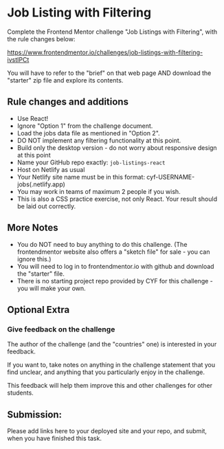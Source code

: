 # Job Listing with Filtering

Complete the Frontend Mentor challenge "Job Listings with Filtering", with the rule changes below:

https://www.frontendmentor.io/challenges/job-listings-with-filtering-ivstIPCt

You will have to refer to the "brief" on that web page AND download the "starter" zip file and explore its contents.

## Rule changes and additions

- Use React!
- Ignore "Option 1" from the challenge document.
- Load the jobs data file as mentioned in "Option 2".
- DO NOT implement any filtering functionality at this point.
- Build only the desktop version - do not worry about responsive design at this point
- Name your GitHub repo exactly: `job-listings-react`
- Host on Netlify as usual
- Your Netlify site name must be in this format: cyf-USERNAME-jobs(.netlify.app)
- You may work in teams of maximum 2 people if you wish.
- This is also a CSS practice exercise, not only React. Your result should be laid out correctly.

## More Notes

- You do NOT need to buy anything to do this challenge. (The frontendmentor website also offers a "sketch file" for sale - you can ignore this.)
- You will need to log in to frontendmentor.io with github and download the "starter" file.
- There is no starting project repo provided by CYF for this challenge - you will make your own.

## Optional Extra

### Give feedback on the challenge

The author of the challenge (and the "countries" one) is interested in your feedback.

If you want to, take notes on anything in the challenge statement that you find unclear, and anything that you particularly enjoy in the challenge.

This feedback will help them improve this and other challenges for other students.

## Submission:

Please add links here to your deployed site and your repo, and submit, when you have finished this task.

